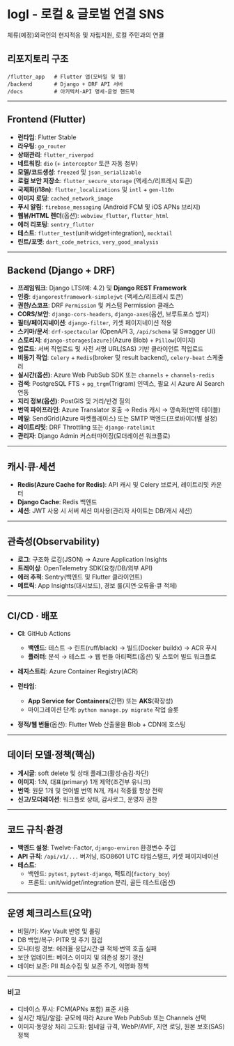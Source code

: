 # logl - 로컬 & 글로벌 연결 SNS
체류(예정)외국인의 현지적응 및 자립지원, 로컬 주민과의 연결

## 리포지토리 구조
```
/flutter_app   # Flutter 앱(모바일 및 웹)
/backend       # Django + DRF API 서버
/docs          # 아키텍처·API 명세·운영 핸드북
```

---

## Frontend (Flutter)
* **런타임**: Flutter Stable
* **라우팅**: `go_router`
* **상태관리**: `flutter_riverpod`
* **네트워킹**: `dio` (+ `interceptor` 토큰 자동 첨부)
* **모델/코드생성**: `freezed` 및 `json_serializable`
* **로컬 보안 저장소**: `flutter_secure_storage` (액세스/리프레시 토큰)
* **국제화(i18n)**: `flutter_localizations` 및 `intl` + `gen-l10n`
* **이미지 로딩**: `cached_network_image`
* **푸시 알림**: `firebase_messaging` (Android FCM 및 iOS APNs 브리지)
* **웹뷰/HTML 렌더**(옵션): `webview_flutter`, `flutter_html`
* **에러 리포팅**: `sentry_flutter`
* **테스트**: `flutter_test`(unit·widget·integration), `mocktail`
* **린트/포맷**: `dart_code_metrics`, `very_good_analysis`

---

## Backend (Django + DRF)
* **프레임워크**: Django LTS(예: 4.2) 및 **Django REST Framework**
* **인증**: `djangorestframework-simplejwt` (액세스/리프레시 토큰)
* **권한/스코프**: DRF `Permission` 및 커스텀 Permission 클래스
* **CORS/보안**: `django-cors-headers`, `django-axes`(옵션, 브루트포스 방지)
* **필터/페이지네이션**: `django-filter`, 키셋 페이지네이션 적용
* **스키마/문서**: `drf-spectacular` (OpenAPI 3, `/api/schema` 및 Swagger UI)
* **스토리지**: `django-storages[azure]`(Azure Blob) + `Pillow`(이미지)
* **업로드**: 서버 직업로드 및 사전 서명 URL(SAS) 기반 클라이언트 직업로드
* **비동기 작업**: `Celery` + `Redis`(broker 및 result backend), `celery-beat` 스케줄러
* **실시간(옵션)**: Azure Web PubSub SDK 또는 `channels` + `channels-redis`
* **검색**: PostgreSQL FTS + `pg_trgm`(Trigram) 인덱스, 필요 시 Azure AI Search 연동
* **지리 정보(옵션)**: PostGIS 및 거리/반경 질의
* **번역 파이프라인**: Azure Translator 호출 → Redis 캐시 → 영속화(번역 테이블)
* **메일**: SendGrid(Azure 마켓플레이스) 또는 SMTP 백엔드(프로바이더별 설정)
* **레이트리밋**: DRF Throttling 또는 `django-ratelimit`
* **관리자**: Django Admin 커스터마이징(모더레이션 워크플로)

---

## 캐시·큐·세션
* **Redis(Azure Cache for Redis)**: API 캐시 및 Celery 브로커, 레이트리밋 카운터
* **Django Cache**: Redis 백엔드
* **세션**: JWT 사용 시 서버 세션 미사용(관리자 사이트는 DB/캐시 세션)

---

## 관측성(Observability)
* **로그**: 구조화 로깅(JSON) → Azure Application Insights
* **트레이싱**: OpenTelemetry SDK(요청/DB/외부 API)
* **에러 추적**: Sentry(백엔드 및 Flutter 클라이언트)
* **메트릭**: App Insights(대시보드), 경보 룰(지연·오류율·큐 적체)

---

## CI/CD · 배포
* **CI**: GitHub Actions
  * **백엔드**: 테스트 → 린트(ruff/black) → 빌드(Docker buildx) → ACR 푸시
  * **플러터**: 분석 → 테스트 → 웹 번들 아티팩트(옵션) 및 스토어 빌드 워크플로
* **레지스트리**: Azure Container Registry(ACR)
* **런타임**:

  * **App Service for Containers**(간편) 또는 **AKS**(확장성)
  * 마이그레이션 단계: `python manage.py migrate` 작업 슬롯
* **정적/웹 번들**(옵션): Flutter Web 산출물을 Blob + CDN에 호스팅

---

## 데이터 모델·정책(핵심)
* **게시글**: soft delete 및 상태 플래그(활성·숨김·차단)
* **이미지**: 1\:N, 대표(primary) 1개 제약(조건부 유니크)
* **번역**: 원문 1개 및 언어별 번역 N개, 캐시 적중률 향상 전략
* **신고/모더레이션**: 워크플로 상태, 감사로그, 운영자 권한

---

## 코드 규칙·환경
* **백엔드 설정**: Twelve-Factor, `django-environ` 환경변수 주입
* **API 규칙**: `/api/v1/...` 버저닝, ISO8601 UTC 타임스탬프, 키셋 페이지네이션
* **테스트**:
  * 백엔드: `pytest`, `pytest-django`, 팩토리(`factory_boy`)
  * 프론트: unit/widget/integration 분리, 골든 테스트(옵션)

---

## 운영 체크리스트(요약)
* 비밀/키: Key Vault 반영 및 롤링
* DB 백업/복구: PITR 및 주기 점검
* 모니터링 경보: 에러율·응답시간·큐 적체·번역 호출 실패
* 보안 업데이트: 베이스 이미지 및 의존성 정기 갱신
* 데이터 보존: PII 최소수집 및 보존 주기, 익명화 정책

---

### 비고
* 디바이스 푸시: FCM(APNs 포함) 표준 사용
* 실시간 채팅/알림: 규모에 따라 Azure Web PubSub 또는 Channels 선택
* 이미지·동영상 처리 고도화: 썸네일 규격, WebP/AVIF, 지연 로딩, 원본 보호(SAS) 정책
